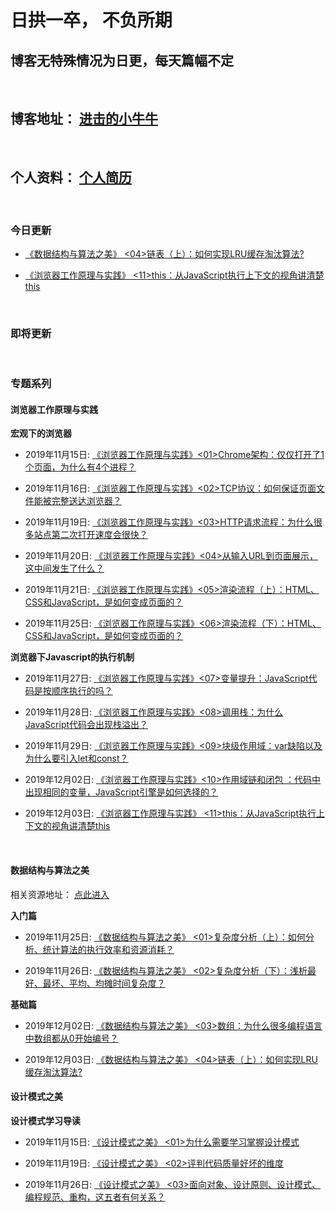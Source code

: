 # 日拱一卒， 不负所期

## 博客无特殊情况为日更，每天篇幅不定
<br>



## 博客地址： [进击的小牛牛 ](https://www.cnblogs.com/zzd0916)
<br>

## 个人资料： [个人简历](http://www.jjmou.cn)
<br>

### 今日更新

- [《数据结构与算法之美》 <04>链表（上）：如何实现LRU缓存淘汰算法?](https://www.cnblogs.com/zzd0916/p/11970587.html)

- [《浏览器工作原理与实践》 <11>this：从JavaScript执行上下文的视角讲清楚this](https://www.cnblogs.com/zzd0916/p/11977995.html)

<br>

### 即将更新




<br> 

### 专题系列
#### 浏览器工作原理与实践

<strong>宏观下的浏览器</strong>

- 2019年11月15日: [《浏览器工作原理与实践》<01>Chrome架构：仅仅打开了1个页面，为什么有4个进程？](https://www.cnblogs.com/zzd0916/p/11856914.html)

- 2019年11月16日: [《浏览器工作原理与实践》<02>TCP协议：如何保证页面文件能被完整送达浏览器？](https://www.cnblogs.com/zzd0916/p/11866817.html)

- 2019年11月19日: [《浏览器工作原理与实践》<03>HTTP请求流程：为什么很多站点第二次打开速度会很快？](https://www.cnblogs.com/zzd0916/p/11883779.html)

- 2019年11月20日: [《浏览器工作原理与实践》<04>从输入URL到页面展示，这中间发生了什么？](https://www.cnblogs.com/zzd0916/p/11899512.html)

- 2019年11月21日: [《浏览器工作原理与实践》<05>渲染流程（上）：HTML、CSS和JavaScript，是如何变成页面的？](https://www.cnblogs.com/zzd0916/p/11906312.html)

- 2019年11月25日: [《浏览器工作原理与实践》<06>渲染流程（下）：HTML、CSS和JavaScript，是如何变成页面的？](https://www.cnblogs.com/zzd0916/p/11913199.html)


<strong>浏览器下Javascript的执行机制</strong>

- 2019年11月27日: [《浏览器工作原理与实践》<07>变量提升：JavaScript代码是按顺序执行的吗？](https://www.cnblogs.com/zzd0916/p/11943200.html)

- 2019年11月28日: [《浏览器工作原理与实践》<08>调用栈：为什么JavaScript代码会出现栈溢出？](https://www.cnblogs.com/zzd0916/p/11950363.html)

- 2019年11月29日: [《浏览器工作原理与实践》<09>块级作用域：var缺陷以及为什么要引入let和const？](https://www.cnblogs.com/zzd0916/p/11958447.html)

- 2019年12月02日: [《浏览器工作原理与实践》<10>作用域链和闭包 ：代码中出现相同的变量，JavaScript引擎是如何选择的？](https://www.cnblogs.com/zzd0916/p/11969594.html)

- 2019年12月03日: [《浏览器工作原理与实践》 <11>this：从JavaScript执行上下文的视角讲清楚this](https://www.cnblogs.com/zzd0916/p/11977995.html)

<br>

#### 数据结构与算法之美

相关资源地址： [点此进入](https://github.com/zzd0916/structures-and-algorithms)


<strong>入门篇</strong>

- 2019年11月25日: [《数据结构与算法之美》 <01>复杂度分析（上）：如何分析、统计算法的执行效率和资源消耗？](https://www.cnblogs.com/zzd0916/p/11926793.html)

- 2019年11月26日: [《数据结构与算法之美》 <02>复杂度分析（下）：浅析最好、最坏、平均、均摊时间复杂度？](https://www.cnblogs.com/zzd0916/p/11934479.html)


<strong>基础篇</strong>

- 2019年12月02日: [《数据结构与算法之美》 <03>数组：为什么很多编程语言中数组都从0开始编号？](https://www.cnblogs.com/zzd0916/p/11950776.html)

- 2019年12月03日: [《数据结构与算法之美》 <04>链表（上）：如何实现LRU缓存淘汰算法?](https://www.cnblogs.com/zzd0916/p/11970587.html)


#### 设计模式之美

<strong>设计模式学习导读</strong>

- 2019年11月15日: [《设计模式之美》 <01>为什么需要学习掌握设计模式](https://www.cnblogs.com/zzd0916/p/11867693.html)

- 2019年11月19日: [《设计模式之美》 <02>评判代码质量好坏的维度](https://www.cnblogs.com/zzd0916/p/11888067.html)
	
- 2019年11月26日: [《设计模式之美》 <03>面向对象、设计原则、设计模式、编程规范、重构，这五者有何关系？](https://www.cnblogs.com/zzd0916/p/11933892.html)


<br>
